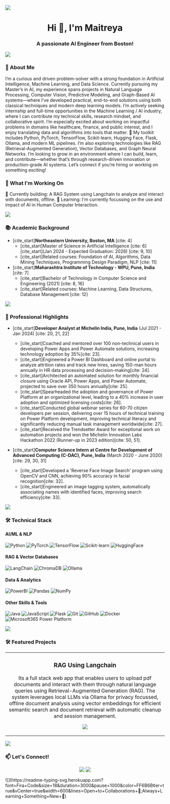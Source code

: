 ![](https://user-images.githubusercontent.com/73097560/115834477-dbab4500-a447-11eb-908a-139a6edaec5c.gif)
<h1 align="center">Hi 👋, I'm Maitreya</h1>
<h3 align="center">A passionate AI Engineer from Boston!</h3>

![](https://user-images.githubusercontent.com/73097560/115834477-dbab4500-a447-11eb-908a-139a6edaec5c.gif)

### 💼 About Me
I’m a curious and driven problem-solver with a strong foundation in Artificial Intelligence, Machine Learning, and Data Science. Currently pursuing my Master’s in AI, my experience spans projects in Natural Language Processing, Computer Vision, Predictive Modeling, and Graph-Based AI systems—where I’ve developed practical, end-to-end solutions using both classical techniques and modern deep learning models.
I’m actively seeking internship and full-time opportunities in the Machine Learning / AI industry, where I can contribute my technical skills, research mindset, and collaborative spirit. I’m especially excited about working on impactful problems in domains like healthcare, finance, and public interest, and I enjoy translating data and algorithms into tools that matter.
🔧 My toolkit includes Python, PyTorch, TensorFlow, Scikit-learn, Hugging Face, Flask, Ollama, and modern ML pipelines. I’m also exploring technologies like RAG (Retrieval-Augmented Generation), Vector Databases, and Graph Neural Networks.
I’m looking to grow in an environment where I can build, learn, and contribute—whether that’s through research-driven innovation or production-grade AI systems. Let’s connect if you’re hiring or working on something exciting!

### 💼 What I'm Working On
🎯 Currently building: A RAG System using Langchain to analyze and interact with documents, offline.
🌱 Learning: I'm currently focussing on the use and impact of AI in Human Computer Interaction.

![](https://user-images.githubusercontent.com/73097560/115834477-dbab4500-a447-11eb-908a-139a6edaec5c.gif)

### 📚 Academic Background
* [cite_start]**Northeastern University, Boston, MA** [cite: 4]
    * [cite_start]Master of Science in Artificial Intelligence [cite: 6] [cite_start](Jan 2024 - Expected Graduation: 2026) [cite: 9, 10]
    * [cite_start]Related courses: Foundation of AI, Algorithms, Data Mining Techniques, Programming Design Paradigm, NLP [cite: 11]
* [cite_start]**Maharashtra Institute of Technology - WPU, Pune, India** [cite: 7]
    * [cite_start]Bachelor of Technology in Computer Science and Engineering (2021) [cite: 8, 16]
    * [cite_start]Related courses: Machine Learning, Data Structures, Database Management [cite: 12]

![](https://user-images.githubusercontent.com/73097560/115834477-dbab4500-a447-11eb-908a-139a6edaec5c.gif)

### 🌟 Professional Highlights

* [cite_start]**Developer Analyst at Michelin India, Pune, India** (Jul 2021 - Jan 2024) [cite: 20, 21, 22]
    * [cite_start]Coached and mentored over 100 non-technical users in developing Power Apps and Power Automate solutions, increasing technology adoption by 35%[cite: 23].
    * [cite_start]Engineered a Power BI Dashboard and online portal to analyze attrition rates and track new hires, saving 150-man hours annually in HR data processing and decision-making[cite: 24].
    * [cite_start]Architected an automated solution for monthly financial closure using Oracle API, Power Apps, and Power Automate, projected to save over 350 hours annually[cite: 25].
    * [cite_start]Spearheaded the adoption and governance of Power Platform at an organizational level, leading to a 40% increase in user adoption and optimized licensing costs[cite: 26].
    * [cite_start]Conducted global webinar series for 60-70 citizen developers per session, delivering over 15 hours of technical training on Power Platform development, improving technical literacy and significantly reducing manual task management worldwide[cite: 27].
    * [cite_start]Received the Trendsetter Award for exceptional work on automation projects and won the Michelin Innovation Labs Hackathon 2022 (Runner-up in 2023 edition)[cite: 50, 51].

* [cite_start]**Computer Science Intern at Centre for Development of Advanced Computing (C-DAC), Pune, India** (March 2020 - June 2020) [cite: 29, 30, 31]
    * [cite_start]Developed a 'Reverse Face Image Search' program using OpenCV and CNN, achieving 90% accuracy in facial recognition[cite: 32].
    * [cite_start]Engineered an image tagging system, automatically associating names with identified faces, improving search efficiency[cite: 33].

![](https://user-images.githubusercontent.com/73097560/115834477-dbab4500-a447-11eb-908a-139a6edaec5c.gif)

### 🛠️ Technical Stack

#### AI/ML & NLP
![Python](https://img.shields.io/badge/Python-3776AB?style=flat-square&logo=python&logoColor=white)
![PyTorch](https://img.shields.io/badge/PyTorch-EE4C2C?style=flat-square&logo=pytorch&logoColor=white)
![TensorFlow](https://img.shields.io/badge/TensorFlow-FF6F00?style=flat-square&logo=tensorflow&logoColor=white)
![Scikit-learn](https://img.shields.io/badge/Scikit--learn-F7931E?style=flat-square&logo=scikit-learn&logoColor=white)
![HuggingFace](https://img.shields.io/badge/🤗_HuggingFace-FFD21E?style=flat-square)

#### RAG & Vector Databases
![LangChain](https://img.shields.io/badge/🦜_LangChain-1C3C3C?style=flat-square)
![ChromaDB](https://img.shields.io/badge/🎨_ChromaDB-FF6452?style=flat-square)
![Ollama](https://img.shields.io/badge/🦙_Ollama-000000?style=flat-square)

#### Data & Analytics
![PowerBI](https://img.shields.io/badge/PowerBI-F2C811?style=flat-square&logo=powerbi&logoColor=black)
![Pandas](https://img.shields.io/badge/Pandas-150458?style=flat-square&logo=pandas&logoColor=white)
![NumPy](https://img.shields.io/badge/NumPy-013243?style=flat-square&logo=numpy&logoColor=white)

#### Other Skills & Tools
![Java](https://img.shields.io/badge/Java-007396?style=flat-square&logo=java&logoColor=white)
![JavaScript](https://img.shields.io/badge/JavaScript-F7DF1E?style=flat-square&logo=javascript&logoColor=black)
![Flask](https://img.shields.io/badge/Flask-000000?style=flat-square&logo=flask&logoColor=white)
![Git](https://img.shields.io/badge/Git-F05032?style=flat-square&logo=git&logoColor=white)
![GitHub](https://img.shields.io/badge/GitHub-181717?style=flat-square&logo=github&logoColor=white)
![Docker](https://img.shields.io/badge/Docker-2496ED?style=flat-square&logo=docker&logoColor=white)
![Microsoft365 Power Platform](https://img.shields.io/badge/Microsoft_365_Power_Platform-6264A7?style=flat-square&logo=microsoft&logoColor=white)


![](https://user-images.githubusercontent.com/73097560/115834477-dbab4500-a447-11eb-908a-139a6edaec5c.gif)

### 🛠️ Featured Projects
<table>
  <tr>
    <td width="50%">
      <h3 align="center">RAG Using Langchain</h3>
      <p align="center">Its a full stack web app that enables users to upload pdf documents and interact with them through natural language queries using Retrieval-Augmented Generation (RAG).
The system leverages local LLMs via Ollama for privacy focussed, offline document analysis using vector embeddings for efficient semantic search and document retrieval with automatic cleanup and session management.</p>
      <p align="center">
        <img src="https://skillicons.dev/icons?i=python,docker" />
      </p>
    </td>
  </tr>
</table>

![](https://user-images.githubusercontent.com/73097560/115834477-dbab4500-a447-11eb-908a-139a6edaec5c.gif)

### 📫 Let's Connect!
<p align="center">
  <a href="https://linkedin.com/in/maitreya-darokar"><img src="https://img.shields.io/badge/LinkedIn-0077B5?style=for-the-badge&logo=linkedin&logoColor=white" /></a>
  <a href="mailto:maitreya.mmd@gmail.com"><img src="https://img.shields.io/badge/Email-D14836?style=for-the-badge&logo=gmail&logoColor=white" /></a>
</p>
![](https://readme-typing-svg.herokuapp.com?font=Fira+Code&size=18&duration=3000&pause=1000&color=FF6B6B&center=true&vCenter=true&width=600&lines=Open+to+Collaborations+🤝;Always+Learning+Something+New+🌱)
